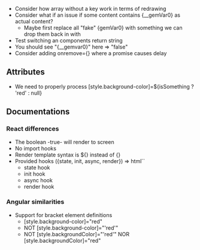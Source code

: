- Consider how array without a key work in terms of redrawing
- Consider what if an issue if some content contains {__gemVar0} as actual content?
  - Maybe first replace all "fake" {gemVar0} with something we can drop them back in with
- Test switching an components return string
- You should see "{__gemvar0}" here => "false"
- Consider adding onremove={} where a promise causes delay

## Attributes

- We need to properly process [style.background-color]=${isSomething ? 'red' : null}


## Documentations

### React differences
- The boolean -true- will render to screen
- No import hooks
- Render template syntax is ${} instead of {}
- Provided hooks ({state, init, async, render}) => html``
  - state hook
  - init hook
  - async hook
  - render hook

### Angular similarities
- Support for bracket element definitions
  - [style.background-color]="red"
  - NOT [style.background-color]="'red'"
  - NOT [style.backgroundColor]="'red'" NOR [style.backgroundColor]="red"